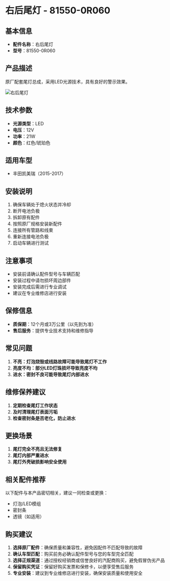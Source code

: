 # 右后尾灯 - 81550-0R060

## 基本信息

- **配件名称**：右后尾灯
- **型号**：81550-0R060

## 产品描述

原厂配套尾灯总成，采用LED光源技术，具有良好的警示效果。


![右后尾灯](/image/car-parts/81550-0R060.jpg)

## 技术参数

- **光源类型**：LED
- **电压**：12V
- **功率**：21W
- **颜色**：红色/琥珀色

## 适用车型

- 丰田凯美瑞（2015-2017）

## 安装说明

1. 确保车辆处于熄火状态并冷却
2. 断开电池负极
3. 拆卸原有配件
4. 按照原厂规格安装新配件
5. 连接所有管路和线束
6. 重新连接电池负极
7. 启动车辆进行测试

## 注意事项

- 安装前请确认配件型号与车辆匹配
- 安装过程中请勿损坏周边部件
- 安装完成后需进行专业调试
- 建议在专业维修店进行安装

## 保修信息

- **质保期**：12个月或3万公里（以先到为准）
- **售后服务**：提供专业技术支持和维修指导

## 常见问题

1. **不亮：灯泡烧毁或线路故障可能导致尾灯不工作**
2. **亮度不均：部分LED灯珠损坏导致亮度不均**
3. **进水：密封不良可能导致尾灯内部进水**

## 维修保养建议

1. **定期检查尾灯工作状态**
2. **及时清理尾灯表面污垢**
3. **检查密封条是否老化，防止进水**

## 更换场景

1. **尾灯完全不亮且无法修复**
2. **尾灯内部严重进水**
3. **尾灯外壳破损影响安全使用**

## 相关配件推荐

以下配件与本产品密切相关，建议一同检查或更换：

- 灯泡/LED模组
- 密封条
- 透镜（如适用）

## 购买建议

1. **选择原厂配件**：确保质量和兼容性，避免因配件不匹配导致的故障
2. **确认车型匹配**：购买前务必确认配件型号与您的车型完全匹配
3. **选择正规渠道**：通过授权经销商或信誉良好的汽配商购买，避免假冒伪劣产品
4. **保留购买凭证**：保留好购买发票和保修卡，以便享受售后服务
5. **专业安装**：建议到专业维修店进行安装，确保安装质量和使用安全
